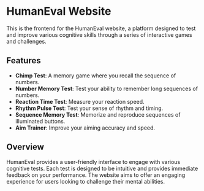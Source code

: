 # HumanEval Website

This is the frontend for the HumanEval website, a platform designed to test and improve various cognitive skills through a series of interactive games and challenges.

## Features

- **Chimp Test**: A memory game where you recall the sequence of numbers.
- **Number Memory Test**: Test your ability to remember long sequences of numbers.
- **Reaction Time Test**: Measure your reaction speed.
- **Rhythm Pulse Test**: Test your sense of rhythm and timing.
- **Sequence Memory Test**: Memorize and reproduce sequences of illuminated buttons.
- **Aim Trainer**: Improve your aiming accuracy and speed.

## Overview

HumanEval provides a user-friendly interface to engage with various cognitive tests. Each test is designed to be intuitive and provides immediate feedback on your performance. The website aims to offer an engaging experience for users looking to challenge their mental abilities.